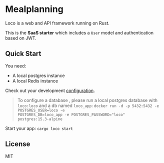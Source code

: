# Mealplanning

Loco is a web and API framework running on Rust.

This is the **SaaS starter** which includes a `User` model and authentication based on JWT.

## Quick Start

You need:

* A local postgres instance
* A local Redis instance

Check out your development [configuration](config/development.yaml).

> To configure a database , please run a local postgres database with <code>loco:loco</code> and a db named <code>loco_app</code>: 
<code>docker run -d -p 5432:5432 -e POSTGRES_USER=loco -e POSTGRES_DB=loco_app -e POSTGRES_PASSWORD="loco" postgres:15.3-alpine</code>

Start your app: `cargo loco start`

## License

MIT
